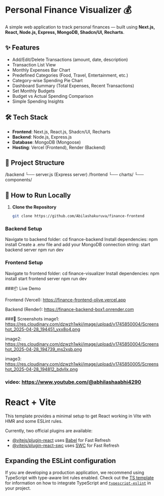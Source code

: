 # Personal Finance Visualizer 💰

A simple web application to track personal finances — built using **Next.js, React, Node.js, Express, MongoDB, Shadcn/UI, Recharts**.

## ✨ Features

- Add/Edit/Delete Transactions (amount, date, description)
- Transaction List View
- Monthly Expenses Bar Chart
- Predefined Categories (Food, Travel, Entertainment, etc.)
- Category-wise Spending Pie Chart
- Dashboard Summary (Total Expenses, Recent Transactions)
- Set Monthly Budgets
- Budget vs Actual Spending Comparison
- Simple Spending Insights

## 🛠️ Tech Stack

- **Frontend**: Next.js, React.js, Shadcn/UI, Recharts
- **Backend**: Node.js, Express.js
- **Database**: MongoDB (Mongoose)
- **Hosting**: Vercel (Frontend), Render (Backend)

## 📂 Project Structure

/backend └── server.js (Express server) /frontend └── charts/ └── components/


## 🚀 How to Run Locally

1. **Clone the Repository**
   ```bash
   git clone https://github.com/Abilashakuruva/finance-frontend

 ###  Backend Setup
 Navigate to backend folder: cd finance-backend
Install dependencies: npm install
Create a .env file and add your MongoDB connection string:
start backend server npm run dev

###  Frontend Setup
 Navigate to frontend folder: cd finance-visualizer
Install dependencies: npm install
start frontend server npm run dev


###📦 Live Demo

Frontend (Vercel): https://finance-frontend-olive.vercel.app

Backend (Render): https://finance-backend-box1.onrender.com



###📸 Screenshots
image1: https://res.cloudinary.com/dzwzh1wki/image/upload/v1745850004/Screenshot_2025-04-28_194451_yxx8o4.png

image2: https://res.cloudinary.com/dzwzh1wki/image/upload/v1745850004/Screenshot_2025-04-28_194739_ms2xsb.png

image3: https://res.cloudinary.com/dzwzh1wki/image/upload/v1745850005/Screenshot_2025-04-28_194812_bdvllx.png

### video:  https://www.youtube.com/@abhilashaabhi4290











# React + Vite

This template provides a minimal setup to get React working in Vite with HMR and some ESLint rules.

Currently, two official plugins are available:

- [@vitejs/plugin-react](https://github.com/vitejs/vite-plugin-react/blob/main/packages/plugin-react) uses [Babel](https://babeljs.io/) for Fast Refresh
- [@vitejs/plugin-react-swc](https://github.com/vitejs/vite-plugin-react/blob/main/packages/plugin-react-swc) uses [SWC](https://swc.rs/) for Fast Refresh

## Expanding the ESLint configuration

If you are developing a production application, we recommend using TypeScript with type-aware lint rules enabled. Check out the [TS template](https://github.com/vitejs/vite/tree/main/packages/create-vite/template-react-ts) for information on how to integrate TypeScript and [`typescript-eslint`](https://typescript-eslint.io) in your project.
